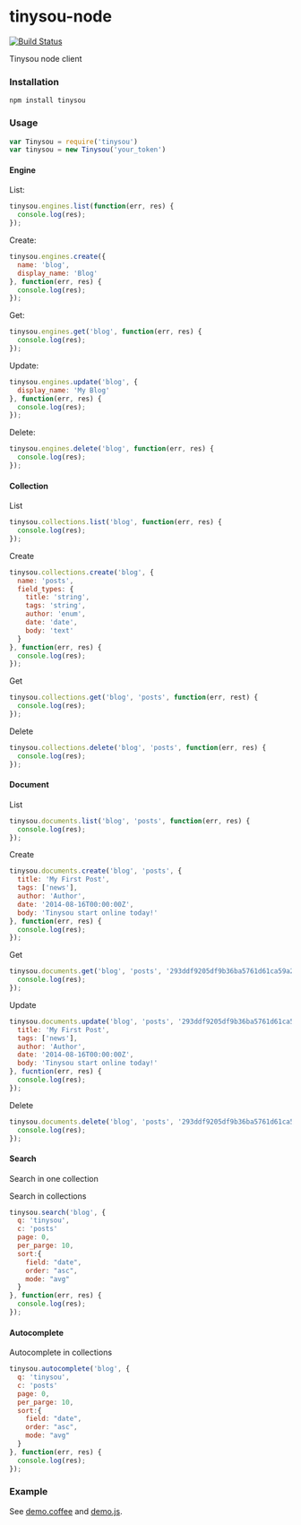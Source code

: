 tinysou-node
============

[![Build Status](https://travis-ci.org/tinysou/tinysou-node.svg?branch=master)](https://travis-ci.org/tinysou/tinysou-node)

Tinysou node client

### Installation

```npm install tinysou```

### Usage

```javascript
var Tinysou = require('tinysou')
var tinysou = new Tinysou('your_token')
```

#### Engine

List:

```javascript
tinysou.engines.list(function(err, res) {
  console.log(res);
});
```

Create:

```javascript
tinysou.engines.create({
  name: 'blog',
  display_name: 'Blog'
}, function(err, res) {
  console.log(res);
});
```

Get:

```javascript
tinysou.engines.get('blog', function(err, res) {
  console.log(res);
});
```

Update:

```javascript
tinysou.engines.update('blog', {
  display_name: 'My Blog'
}, function(err, res) {
  console.log(res);
});
```

Delete:

```javascript
tinysou.engines.delete('blog', function(err, res) {
  console.log(res);
});
```

#### Collection

List

```javascript
tinysou.collections.list('blog', function(err, res) {
  console.log(res);
});
```

Create

```javascript
tinysou.collections.create('blog', {
  name: 'posts',
  field_types: {
    title: 'string',
    tags: 'string',
    author: 'enum',
    date: 'date',
    body: 'text'
  }
}, function(err, res) {
  console.log(res);
});
```

Get

```javascript
tinysou.collections.get('blog', 'posts', function(err, rest) {
  console.log(res);
});
```

Delete

```javascript
tinysou.collections.delete('blog', 'posts', function(err, res) {
  console.log(res);
});
```

#### Document

List

```javascript
tinysou.documents.list('blog', 'posts', function(err, res) {
  console.log(res);
});
```

Create

```javascript
tinysou.documents.create('blog', 'posts', {
  title: 'My First Post',
  tags: ['news'],
  author: 'Author',
  date: '2014-08-16T00:00:00Z',
  body: 'Tinysou start online today!'
}, function(err, res) {
  console.log(res);
});
```

Get

```javascript
tinysou.documents.get('blog', 'posts', '293ddf9205df9b36ba5761d61ca59a29', function(err, res) {
  console.log(res);
});
```

Update

```javascript
tinysou.documents.update('blog', 'posts', '293ddf9205df9b36ba5761d61ca59a29', {
  title: 'My First Post',
  tags: ['news'],
  author: 'Author',
  date: '2014-08-16T00:00:00Z',
  body: 'Tinysou start online today!'
}, fucntion(err, res) {
  console.log(res);
});
```

Delete

```javascript
tinysou.documents.delete('blog', 'posts', '293ddf9205df9b36ba5761d61ca59a29', function(err, res) {
  console.log(res);
});
```

#### Search

Search in one collection

Search in collections

```javascript
tinysou.search('blog', {
  q: 'tinysou',
  c: 'posts'
  page: 0,
  per_parge: 10,
  sort:{
    field: "date",
    order: "asc",
    mode: "avg"
  }
}, function(err, res) {
  console.log(res);
});
```

#### Autocomplete

Autocomplete in collections

```javascript
tinysou.autocomplete('blog', {
  q: 'tinysou',
  c: 'posts'
  page: 0,
  per_parge: 10,
  sort:{
    field: "date",
    order: "asc",
    mode: "avg"
  }
}, function(err, res) {
  console.log(res);
});
```

### Example

See [demo.coffee](examples/demo.coffee) and [demo.js](examples/demo.js).
